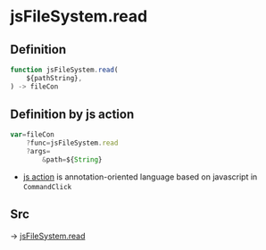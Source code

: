 # jsFileSystem.read

## Definition

```js.js
function jsFileSystem.read(
	${pathString},
) -> fileCon
```


## Definition by js action

```js.js
var=fileCon
	?func=jsFileSystem.read
	?args=
		&path=${String}
```

- [js action](#) is annotation-oriented language based on javascript in `CommandClick`



## Src

-> [jsFileSystem.read](https://github.com/puutaro/CommandClick/blob/master/app/src/main/java/com/puutaro/commandclick/fragment_lib/terminal_fragment/js_interface/file/JsFileSystem.kt#L38)


